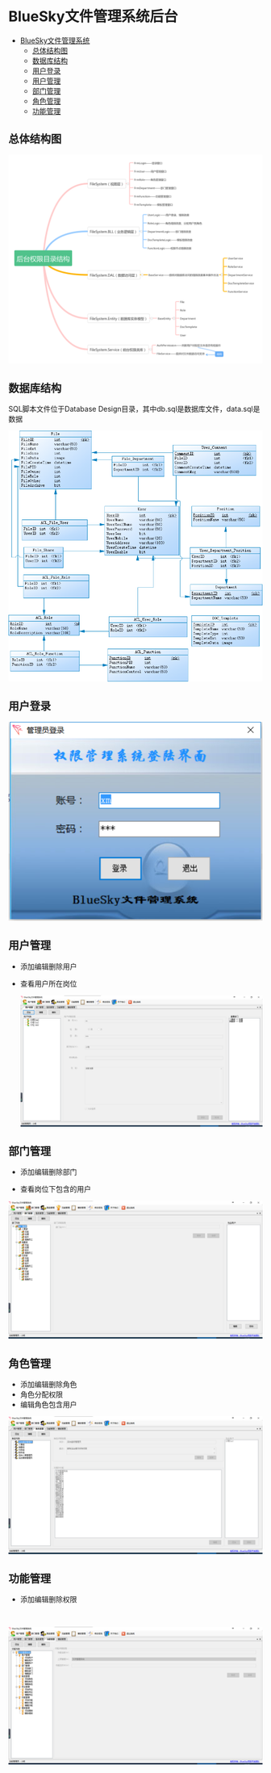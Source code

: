 # BlueSky文件管理系统后台
* [BlueSky文件管理系统](#bluesky文件管理系统)
    * [总体结构图](#总体结构图)
    * [数据库结构](#数据库结构)
    * [用户登录](#用户登录)
    * [用户管理](#用户管理)
    * [部门管理](#部门管理)
    * [角色管理](#角色管理)
    * [功能管理](#功能管理)
## 总体结构图
![总体结构图](Image/BlueSky_Dirs.png)
## 数据库结构
SQL脚本文件位于Database Design目录，其中db.sql是数据库文件，data.sql是数据

![数据库结构图](Image/fmsdb.png)
## 用户登录

![用户登录](Image/user_login.png)

## 用户管理
* 添加编辑删除用户

* 查看用户所在岗位


  ![用户管理](Image/user.png)

## 部门管理

- 添加编辑删除部门

- 查看岗位下包含的用户



![部门管理](Image/department.png)

## 角色管理

- 添加编辑删除角色
- 角色分配权限
- 编辑角色包含用户

![角色管理](Image/role.png)

## 功能管理

* 添加编辑删除权限

  ​

![功能管理](Image/function.png)